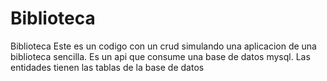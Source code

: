 # Biblioteca
 Biblioteca
 Este es un codigo con un crud simulando una aplicacion de una biblioteca sencilla.
 Es un api que consume una base de datos mysql.
 Las entidades tienen las tablas de la base de datos
